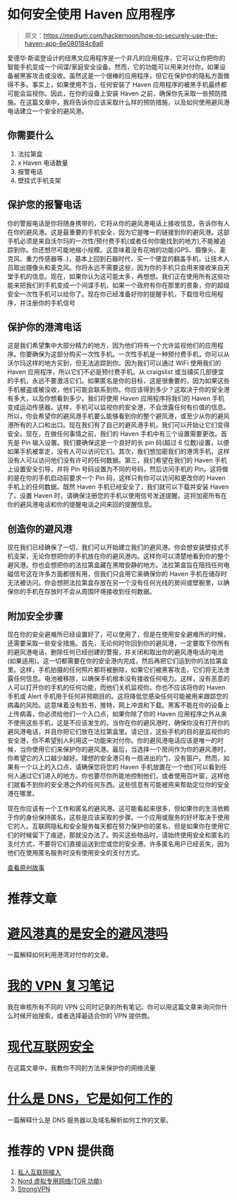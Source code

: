 # 如何安全使用 Haven 应用程序

> 原文：<https://medium.com/hackernoon/how-to-securely-use-the-haven-app-6e080184c6a6>

爱德华·斯诺登设计的纽黑文应用程序是一个非凡的应用程序，它可以让你把你的智能手机变成一个间谍/家庭安全设备。然而，它的功能可以用来对付你，如果设备被黑客攻击或没收。虽然这是一个很棒的应用程序，但它在保护你的隐私方面做得不多。事实上，如果使用不当，任何安装了 Haven 应用程序的被黑手机最终都可能会监视你。因此，在你的设备上安装 Haven 之前，确保你先采取一些预防措施。在这篇文章中，我将告诉你应该采取什么样的预防措施，以及如何使用避风港电话建立一个安全的避风港。

## 你需要什么

1.  法拉第盒
2.  x Haven 电话数量
3.  报警电话
4.  壁挂式手机支架

## 保护您的报警电话

你的警报电话是你将随身携带的，它将从你的避风港电话上接收信息，告诉你有人在你的避风港。这是最重要的手机安全，因为它是唯一的链接到你的避风港。这部手机必须是来自沃尔玛的一次性/预付费手机(或者任何你能找到的地方),不能被追踪到你。你还想尽可能地缩小规模。这意味着没有花哨的功能(GPS、摄像头、麦克风、重力传感器等..)，基本上回到石器时代，买一个便宜的翻盖手机，让技术人员取出摄像头和麦克风。你将永远不需要这些，因为你的手机只会用来接收来自天堂手机的信息。现在，如果你认为这可能太多，再想想。我们正在使用所有这些功能来把我们的手机变成一个间谍手机，如果一个政府有你在那里的景象，你的超级安全一次性手机可以给你了。现在你已经准备好你的提醒手机，下载信号应用程序，并注册你的手机信号

## 保护你的港湾电话

这是我们希望集中大部分精力的地方，因为他们将有一个允许监视他们的应用程序。你要确保为这部分购买一次性手机。一次性手机是一种预付费手机，你可以从沃尔玛这样的地方买到，但无法追踪到你。因为我们可以通过 WiFi 使用我们的 Haven 应用程序，所以它们不必是预付费手机。从 craigslist 或当铺买几部便宜的手机，永远不要激活它们。如果匿名是你的目标，这是很重要的，因为如果这些手机被盗或被没收，他们可能会联系到你。你应该得到多少？这取决于你的安全港有多大，以及你想看到多少。我们将使用 Haven 应用程序将我们的 Haven 手机变成运动传感器。这样，手机可以监视你的安全港，不会泄露任何有价值的信息。所以，你会希望你的避风港手机要么能够看到你的整个避风港，或至少从你的避风港所有的入口和出口。现在我们有了自己的避风港手机，我们可以开始让它们变得安全。现在，在做任何事情之前，我们的 Haven 手机中有三个设置需要更改。首先是 Pin 输入设置。我们要确保这是一个良好的长 pin 码(超过 6 位数)设置，以便如果手机被拿走，没有人可以访问它们。其次，我们想加密我们的港湾手机，这样没有人可以访问他们没有许可的任何数据。第三，我们希望在我们的 Haven 手机上设置安全引导，并将 Pin 号码设置为不同的号码，然后访问手机的 Pin。这将做的是在你的手机启动前要求一个 Pin 码，这样只有你可以访问和更改你的 Haven 手机上的任何数据。既然 Haven 手机已经安全了，我们就可以下载并安装 Haven 了。设置 Haven 时，请确保注册您的手机以使用信号发送提醒。这将加密所有在你的避风港电话和你的提醒电话之间来回的提醒信息。

## 创造你的避风港

现在我们已经确保了一切，我们可以开始建立我们的避风港。你会想安装壁挂式手机支架，无论你想把你的手机放在你的避风港内。这样你可以清楚地看到你的整个避风港。你也会想把你的法拉第盒藏在黑暗安静的地方。法拉第盒旨在阻挡任何电磁信号这在许多方面都很有用，但我们只会用它来确保你的 Haven 手机在储存时无法被访问。你会想把法拉第盒存放在另一个没有任何光线的房间或壁橱里，以确保你的手机在存放时不会从周围环境接收到任何数据。

## 附加安全步骤

现在你的安全避难所已经设置好了，可以使用了，但是在使用安全避难所的时候，还需要采取一些安全措施。首先，无论何时你回到你的避风港，一定要取下你所有的避风港电话，删除任何已经创建的警报，并关闭和取出你的避风港电话的电池(如果适用)。这一切都需要在你的安全港内完成，然后再把它们运到你的法拉第盒里。这样，手机拍摄的任何照片都将被删除，如果它们被黑客攻击，它们将无法泄露任何信息。电池被移除，以确保手机根本没有接收任何电力。这样，没有恶意的人可以打开你的手机的任何功能，而他们关机监视你。你也不应该将你的 Haven 手机或 Alert 手机用于任何非预期目的。这将降低您感染任何可能被用来跟踪您的病毒的风险。这意味着没有脸书，推特，网上冲浪和下载。黑客不能在你的设备上上传病毒，你必须给他们一个入口点，如果你除了你的 Haven 应用程序之外从来不使用这些手机，这是不应该发生的。当你在你的避风港时，确保你没有打开你的避风港电话，并且你把它们放在法拉第盒里。请记住，这些手机的目的是监视你的安全港，你不希望别人利用这一功能来对付你。你的避风港电话应该是唯一的时候，当你使用它们来保护你的避风港。最后，当选择一个房间作为你的避风港时，你希望它的入口越少越好。理想的安全港只有一扇进出的门，没有窗户。然而，如果有一个以上的入口点，请确保您将您的 Haven 手机放置在一个他们可以看到任何人通过它们进入的地方。你也要尽你所能地控制他们，或者使用百叶窗，这样他们就看不到你的安全港之外的任何东西。这些信息有可能被用来帮助定位你的安全港在哪里。

现在你应该有一个工作和匿名的避风港。这可能看起来很多，但如果你的生活依赖于你的身份保持匿名，这些是应该采取的步骤。一个应用或服务的好坏取决于使用它的人。互联网隐私和安全服务每天都在努力保护你的匿名，但是如果你在使用它们的时候留下了痕迹，那就没办法了。购买这些物品时，请始终使用安全和匿名的支付方式，不要将它们直接运送到您或您的安全港。许多匿名用户已经丢失，因为他们在使用匿名服务时没有使用安全的支付方式。

[查看原创故事](https://www.prevsec.org/single-post/2017/12/27/How-to-Securely-Use-the-Haven-App)

# 推荐文章

# [避风港真的是安全的避风港吗](https://www.prevsec.org/single-post/2017/12/26/Is-Haven-Really-a-Safe-Haven)

一篇解释如何利用港湾对付你的文章。

# [我的 VPN 复习笔记](https://www.prevsec.org/single-post/2017/04/01/My-VPN-Review-Notes)

我在审核所有不同的 VPN 公司时记录的所有笔记。你可以用这篇文章来询问你什么时候开始搜索，或者选择最适合你的 VPN 提供商。

# [现代互联网安全](https://www.prevsec.org/single-post/2017/03/04/Internet-Security-In-The-Modern-Age)

在这篇文章中，我教你不同的方法来保护你的网络流量

# [什么是 DNS，它是如何工作的](https://www.prevsec.org/single-post/2017/03/04/What-is-DNS-and-How-Does-it-Work)

一篇解释什么是 DNS 服务器以及域名解析如何工作的文章。

# 推荐的 VPN 提供商

1.  [私人互联网接入](https://www.privateinternetaccess.com/pages/buy-vpn/vpnkld)
2.  [Nord 虚拟专用网络(TOR 功能)](https://go.nordvpn.net/aff_c?offer_id=15&aff_id=3283)
3.  [StrongVPN](http://strongvpn.com/?offer_id=4&aff_id=3114)